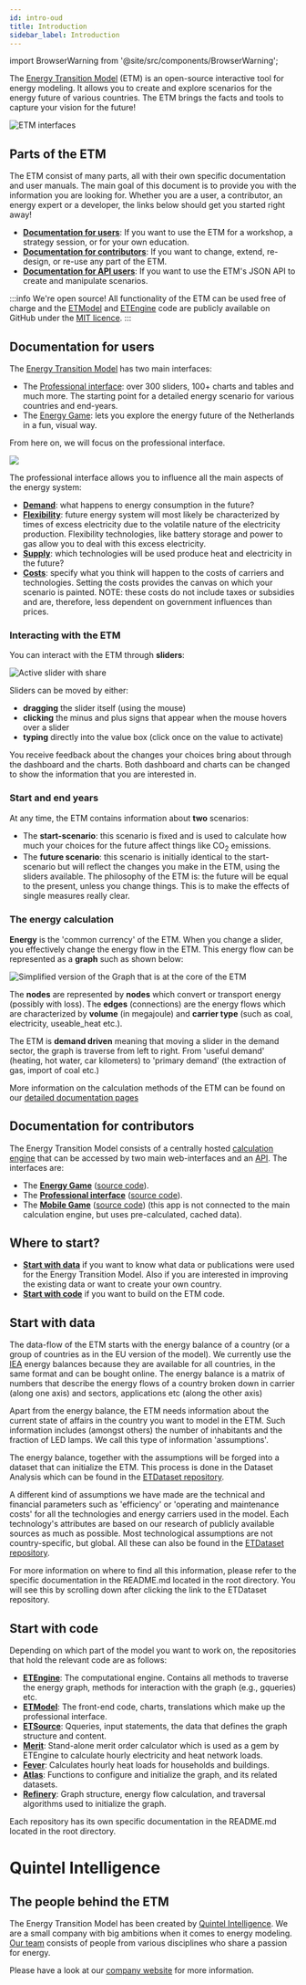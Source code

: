 ```yaml
---
id: intro-oud
title: Introduction
sidebar_label: Introduction
---
```


import BrowserWarning from '@site/src/components/BrowserWarning';

<BrowserWarning />

The [Energy Transition Model](https://energytransitionmodel.com/) (ETM) is an
open-source interactive tool for energy modeling. It allows you to create and
explore scenarios for the energy future of various countries. The ETM brings the
facts and tools to capture your vision for the future!

![ETM interfaces](/img/docs/20160809-screenshot-ETM-interfaces.png)

## Parts of the ETM

The ETM consist of many parts, all with their own specific documentation and
user manuals. The main goal of this document is to provide you with the
information you are looking for. Whether you are a user, a contributor, an
energy expert or a developer, the links below should get you started right away!

* **[Documentation for users](#documentation-for-users)**: If you want to use
  the ETM for a workshop, a strategy session, or for your own education.
* **[Documentation for contributors](/contrib)**: If you want to change, extend,
  re-design, or re-use any part of the ETM.
* **[Documentation for API users](/api)**: If you want to use the ETM's JSON API
  to create and manipulate scenarios.

:::info We're open source!
All functionality of the ETM can be used free of charge and the
[ETModel](https://github.com/quintel/etmodel) and
[ETEngine](https://github.com/quintel/etengine) code are publicly available on
GitHub under the
[MIT licence](https://github.com/quintel/etmodel/blob/master/LICENSE.txt).
:::

## Documentation for users

The [Energy Transition Model](https://energytransitionmodel.com/) has two main
interfaces:

* The [Professional interface](https://pro.energytransitionmodel.com/): over 300
  sliders, 100+ charts and tables and much more. The starting point for a
  detailed energy scenario for various countries and end-years.
* The [Energy Game](https://light.energytransitionmodel.com/): lets you explore
  the energy future of the Netherlands in a fun, visual way.

From here on, we will focus on the professional interface.

![](/img/docs/20160809-screenshot-pro-ETM.png)

The professional interface allows you to influence all the main aspects of the
energy system:

* [**Demand**](demand.md): what happens to energy consumption in the
  future?
* [**Flexibility**](flexibility.md): future energy system will most
  likely be characterized by times of excess electricity due to the volatile
  nature of the electricity production. Flexibility technologies, like battery
  storage and power to gas allow you to deal with this excess electricity.
* [**Supply**](supply.md): which technologies will be used produce heat
  and electricity in the future?
* [**Costs**](cost-main-principles.md): specify what you think will happen to the
  costs of carriers and technologies. Setting the costs provides the canvas on
  which your scenario is painted. NOTE: these costs do not include taxes or
  subsidies and are, therefore, less dependent on government influences than
  prices.


### Interacting with the ETM

You can interact with the ETM through **sliders**:

![Active slider with share](/img/docs/slider-example.png)

Sliders can be moved by either:

* **dragging** the slider itself (using the mouse)
* **clicking** the minus and plus signs that appear when the mouse hovers over a
  slider
* **typing** directly into the value box (click once on the value to activate)

You receive feedback about the changes your choices bring about through the
dashboard and the charts. Both dashboard and charts can be changed to show the
information that you are interested in.

### Start and end years

At any time, the ETM contains information about **two** scenarios:

* The **start-scenario**: this scenario is fixed and is used to calculate how
  much your choices for the future affect things like CO<sub>2</sub> emissions.
* The **future scenario**: this scenario is initially identical to the
  start-scenario but will reflect the changes you make in the ETM, using the
  sliders available. The philosophy of the ETM is: the future will be equal to
  the present, unless you change things. This is to make the effects of single
  measures really clear.

### The energy calculation

**Energy** is the 'common currency' of the ETM. When you change a slider, you
effectively change the energy flow in the ETM. This energy flow can be
represented as a **graph** such as shown below:

![Simplified version of the Graph that is at the core of the ETM](/img/docs/Graph.jpg)

The **nodes** are represented by **nodes** which convert or transport energy
(possibly with loss). The **edges** (connections) are the energy flows which
are characterized by **volume** (in megajoule) and **carrier type** (such as
coal, electricity, useable_heat etc.).

The ETM is **demand driven** meaning that moving a slider in the demand sector,
the graph is traverse from left to right. From 'useful demand' (heating, hot
water, car kilometers) to 'primary demand' (the extraction of gas, import of
coal etc.)

More information on the calculation methods of the ETM can be found on our
[detailed documentation pages](/main/documentation)

## Documentation for contributors

The Energy Transition Model consists of a centrally hosted
[calculation engine](https://github.com/quintel/etengine) that can be accessed
by two main web-interfaces and an [API](/api). The interfaces are:

* The **[Energy Game](https://light.energytransitionmodel.com/)**
  ([source code](https://github.com/quintel/etflex)).
* The **[Professional interface](https://pro.energytransitionmodel.com/)**
  ([source code](https://github.com/quintel/etmodel)).
* The **[Mobile Game](https://quest.energytransitionmodel.com/)**
  ([source code](https://github.com/quintel/etmobile)) (this app is not
  connected to the main calculation engine, but uses pre-calculated, cached
  data).

## Where to start?

* **[Start with data](#start-with-data)** if you want to know what data or
  publications were used for the Energy Transition Model. Also if you are
  interested in improving the existing data or want to create your own country.
* **[Start with code](#start-with-code)** if you want to build on the ETM code.

## Start with data

The data-flow of the ETM starts with the energy balance of a country (or a group
of countries as in the EU version of the model). We currently use the
[IEA](http://www.iea.org/) energy balances because they are available for all
countries, in the same format and can be bought online. The energy balance is a
matrix of numbers that describe the energy flows of a country broken down in
carrier (along one axis) and sectors, applications etc (along the other axis)

Apart from the energy balance, the ETM needs information about the current state
of affairs in the country you want to model in the ETM. Such information
includes (amongst others) the number of inhabitants and the fraction of LED
lamps. We call this type of information 'assumptions'.

The energy balance, together with the assumptions will be forged into a dataset
that can initialize the ETM. This process is done in the Dataset Analysis which
can be found in the
[ETDataset repository](https://github.com/quintel/etdataset-public).

A different kind of assumptions we have made are the technical and financial
parameters such as 'efficiency' or 'operating and maintenance costs' for all the
technologies and energy carriers used in the model. Each technology's attributes
are based on our research of publicly available sources as much as possible.
Most technological assumptions are not country-specific, but global. All these
can also be found in the
[ETDataset repository](https://github.com/quintel/etdataset-public).

For more information on where to find all this information, please refer to the
specific documentation in the README.md located in the root directory. You will
see this by scrolling down after clicking the link to the ETDataset repository.

## Start with code

Depending on which part of the model you want to work on, the repositories that
hold the relevant code are as follows:

* **[ETEngine](https://github.com/quintel/etengine)**: The computational engine.
  Contains all methods to traverse the energy graph, methods for interaction
  with the graph (e.g., gqueries) etc.
* **[ETModel](https://github.com/quintel/etmodel)**: The front-end code, charts,
  translations which make up the professional interface.
* **[ETSource](https://github.com/quintel/etsource)**: Qqueries, input
  statements, the data that defines the graph structure and content.
* **[Merit](https://github.com/quintel/merit)**: Stand-alone merit order
  calculator which is used as a gem by ETEngine to calculate hourly electricity
  and heat network loads.
* **[Fever](https://github.com/quintel/fever)**: Calculates hourly heat loads
  for households and buildings.
* **[Atlas](https://github.com/quintel/atlas)**: Functions to configure and
  initialize the graph, and its related datasets.
* **[Refinery](https://github.com/quintel/refinery)**: Graph structure, energy
  flow calculation, and traversal algorithms used to initialize the graph.

Each repository has its own specific documentation in the
README.md located in the root directory.

# Quintel Intelligence

## The people behind the ETM

The Energy Transition Model has been created by
[Quintel Intelligence](http://quintel.com/). We are a small company with big
ambitions when it comes to energy modeling. [Our team](http://quintel.com/team)
consists of people from various disciplines who share a passion for energy.

Please have a look at our [company website](http://quintel.com/) for more
information.